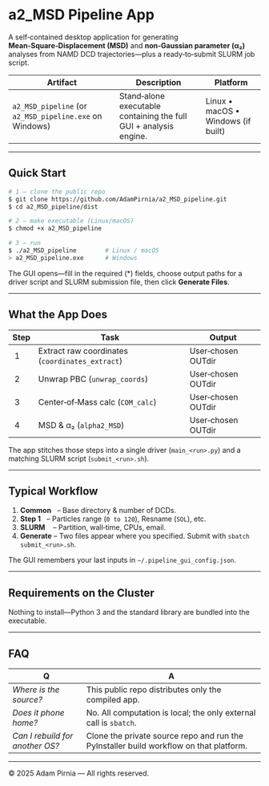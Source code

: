 # a2\_MSD Pipeline App

A self‑contained desktop application for generating **Mean‑Square‑Displacement (MSD)** and **non‑Gaussian parameter (α₂)** analyses from NAMD DCD trajectories—plus a ready‑to‑submit SLURM job script.

| Artifact                                                | Description                                                       | Platform                           |
| ------------------------------------------------------- | ----------------------------------------------------------------- | ---------------------------------- |
| `a2_MSD_pipeline` (or `a2_MSD_pipeline.exe` on Windows) | Stand‑alone executable containing the full GUI + analysis engine. | Linux • macOS • Windows (if built) |

---

## Quick Start

```bash
# 1 – clone the public repo
$ git clone https://github.com/AdamPirnia/a2_MSD_pipeline.git
$ cd a2_MSD_pipeline/dist

# 2 – make executable (Linux/macOS)
$ chmod +x a2_MSD_pipeline

# 3 – run
$ ./a2_MSD_pipeline        # Linux / macOS
> a2_MSD_pipeline.exe      # Windows
```

The GUI opens—fill in the required (\*) fields, choose output paths for a driver script and SLURM submission file, then click **Generate Files**.

---

## What the App Does

| Step | Task                                            | Output             |
| ---- | ----------------------------------------------- | ------------------ |
|  1   | Extract raw coordinates (`coordinates_extract`) | User‑chosen OUTdir |
|  2   | Unwrap PBC (`unwrap_coords`)                    | User‑chosen OUTdir |
|  3   | Center‑of‑Mass calc (`COM_calc`)                | User‑chosen OUTdir |
|  4   | MSD & α₂ (`alpha2_MSD`)                         | User‑chosen OUTdir |

The app stitches those steps into a single driver (`main_<run>.py`) and a matching SLURM script (`submit_<run>.sh`).

---

## Typical Workflow

1. **Common**   – Base directory & number of DCDs.
2. **Step 1**   – Particles range (`0 to 120`), Resname (`SOL`), etc.
3. **SLURM**    – Partition, wall‑time, CPUs, email.
4. **Generate** – Two files appear where you specified.  Submit with `sbatch submit_<run>.sh`.

The GUI remembers your last inputs in `~/.pipeline_gui_config.json`.

---

## Requirements on the Cluster

Nothing to install—Python 3 and the standard library are bundled into the executable.

---

## FAQ

|  Q                              |  A                                                                                     |
| ------------------------------- | -------------------------------------------------------------------------------------- |
| *Where is the source?*          | This public repo distributes only the compiled app.                                    |
| *Does it phone home?*           | No. All computation is local; the only external call is `sbatch`.                      |
| *Can I rebuild for another OS?* | Clone the private source repo and run the PyInstaller build workflow on that platform. |

---

© 2025 Adam Pirnia — All rights reserved.

